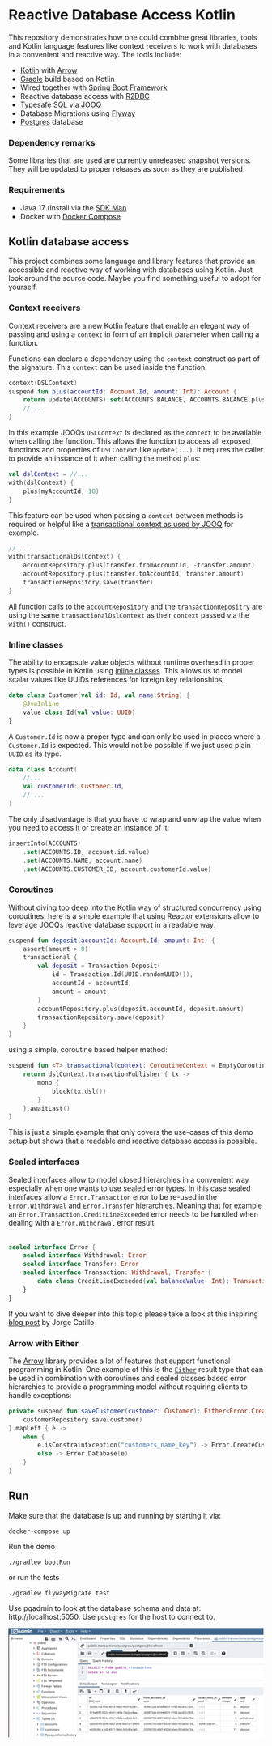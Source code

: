# Reactive Database Access Kotlin
This repository demonstrates how one could combine great libraries, tools and Kotlin 
language features like context receivers to work with databases in a convenient and reactive way. 
The tools include:
* [Kotlin](https://kotlinlang.org/) with [Arrow](https://arrow-kt.io/) 
* [Gradle](https://kotlinlang.org/docs/gradle.html) build based on Kotlin
* Wired together with [Spring Boot Framework](https://spring.io/projects/spring-boot)
* Reactive database access with [R2DBC ](https://r2dbc.io/)
* Typesafe SQL via [JOOQ](https://www.jooq.org/)
* Database Migrations using [Flyway](https://flywaydb.org/)
* [Postgres](https://www.postgresql.org/) database

### Dependency remarks
Some libraries that are used are currently unreleased 
snapshot versions. They will be updated to proper releases as soon as they are published.

### Requirements
* Java 17 (install via the [SDK Man](https://sdkman.io/)
* Docker with [Docker Compose](https://docs.docker.com/compose/)

## Kotlin database access
This project combines some language and library features
that provide an accessible and reactive way of working with
databases using Kotlin. Just look around the source code. 
Maybe you find something useful to adopt for yourself.

### Context receivers
Context receivers are a new Kotlin feature that enable an
elegant way of passing and using a `context` in form of
an implicit parameter when calling a function.

Functions can declare a dependency using the `context` construct
as part of the signature. This `context` can be used inside the function.
```kotlin
context(DSLContext) 
suspend fun plus(accountId: Account.Id, amount: Int): Account {
    return update(ACCOUNTS).set(ACCOUNTS.BALANCE, ACCOUNTS.BALANCE.plus(amount))
    // ...
}
```
In this example JOOQs `DSLContext` is declared as the `context`
to be available when calling the function. This allows the function
to access all exposed functions and properties of `DSLContext` like `update(...)`.
It requires the caller to provide an instance of it when calling the method `plus`:
```kotlin
val dslContext = //...
with(dslContext) {
    plus(myAccountId, 10)
} 
```
This feature can be used when passing a `context` between 
methods is required or helpful like a [transactional context
as used by JOOQ](https://www.jooq.org/doc/latest/manual/sql-execution/transaction-management/) for example. 
```kotlin
// ...
with(transactionalDslContext) {
    accountRepository.plus(transfer.fromAccountId, -transfer.amount)
    accountRepository.plus(transfer.toAccountId, transfer.amount)
    transactionRepository.save(transfer)
}
```
All function calls to the `accountRepository` and the `transactionRepositry`
are using the same `transactionalDslContext` as their `context`
passed via the `with()` construct.

### Inline classes 
The ability to encapsule value objects without runtime
overhead in proper types is possible in Kotlin using 
[inline classes](https://kotlinlang.org/docs/inline-classes.html).
This allows us to model scalar values like UUIDs references for 
foreign key relationships: 
```kotlin
data class Customer(val id: Id, val name:String) {
    @JvmInline
    value class Id(val value: UUID)
}
```
A `Customer.Id` is now a proper type and can only be used in
places where a `Customer.Id` is expected. This would not be possible
if we just used plain `UUID` as its type.
```kotlin
data class Account(
    //...
    val customerId: Customer.Id,
    // ...
)
```

The only disadvantage is that you have to wrap and unwrap the
value when you need to access it or create an instance of it:
```kotlin
insertInto(ACCOUNTS)
    .set(ACCOUNTS.ID, account.id.value)
    .set(ACCOUNTS.NAME, account.name)
    .set(ACCOUNTS.CUSTOMER_ID, account.customerId.value)
```

### Coroutines
Without diving too deep into the Kotlin way of [structured concurrency](https://kotlinlang.org/docs/coroutines-basics.html)
using coroutines, here is a simple example that using Reactor extensions
allow to leverage JOOQs reactive database support in a readable way:
```kotlin
suspend fun deposit(accountId: Account.Id, amount: Int) {
    assert(amount > 0)
    transactional {
        val deposit = Transaction.Deposit(
            id = Transaction.Id(UUID.randomUUID()),
            accountId = accountId,
            amount = amount
        )
        accountRepository.plus(deposit.accountId, deposit.amount)
        transactionRepository.save(deposit)
    }
}
```
using a simple, coroutine based helper method:
```kotlin
suspend fun <T> transactional(context: CoroutineContext = EmptyCoroutineContext, block: suspend DSLContext.() -> T): T {
    return dslContext.transactionPublisher { tx ->
        mono {
            block(tx.dsl())
        }
    }.awaitLast()
}
```
This is just a simple example that only covers the use-cases
of this demo setup but shows that a readable and reactive database access 
is possible.

### Sealed interfaces
Sealed interfaces allow to model closed hierarchies in a convenient 
way especially when one wants to use sealed error types. In this case
sealed interfaces allow a `Error.Transaction` error to be re-used in the `Error.Withdrawal` and `Error.Transfer`
 hierarchies. Meaning that for example an `Error.Transaction.CreditLineExceeded` error needs to be handled when dealing with a `Error.Withdrawal` error result.
```kotlin

sealed interface Error {
    sealed interface Withdrawal: Error
    sealed interface Transfer: Error
    sealed interface Transaction: Withdrawal, Transfer {
        data class CreditLineExceeded(val balanceValue: Int): Transaction
    }
}
```

If you want to dive deeper into this topic please take a look at
this inspiring [blog post](https://jorgecastillo.dev/sealed-interfaces-kotlin) by Jorge Catillo

### Arrow with Either
The [Arrow](https://arrow-kt.io/) library provides a lot of features that 
support functional programming in Kotlin. One example of this is
the [`Either`](https://arrow-kt.io/docs/apidocs/arrow-core/arrow.core/-either/) result type that can be used in combination with coroutines
and sealed classes based error hierarchies to provide a
programming model without requiring clients to handle exceptions:
```kotlin
private suspend fun saveCustomer(customer: Customer): Either<Error.CreateCustomer, Customer> = catch {
    customerRepository.save(customer)
}.mapLeft { e ->
    when {
        e.isConstraintxception("customers_name_key") -> Error.CreateCustomer.CustomerNameAlreadyExists(customer.name)
        else -> Error.Database(e)
    }
}
```

## Run
Make sure that the database is up and running by starting it via:
```shell
docker-compose up
```

Run the demo
```shell
./gradlew bootRun
```

or run the tests
```shell
./gradlew flywayMigrate test
```

Use pgadmin to look at the database schema and data at: http://localhost:5050. Use `postgres` for the host to connect to.

![](screenshot_transactions.png)